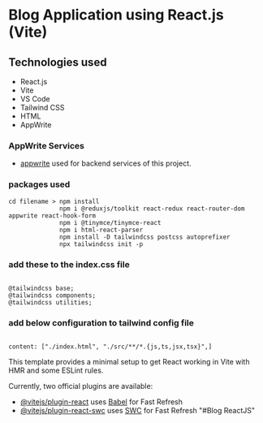 # Blog Application using React.js (Vite)

## Technologies used 
- React.js
- Vite
- VS Code
- Tailwind CSS
- HTML 
- AppWrite

### AppWrite Services

- [appwrite](https://cloud.appwrite.io/console/project-66855cbb0005262a7099/overview/platforms) used for backend services of this project.

### packages used

```
cd filename > npm install
              npm i @reduxjs/toolkit react-redux react-router-dom appwrite react-hook-form
              npm i @tinymce/tinymce-react
              npm i html-react-parser
              npm install -D tailwindcss postcss autoprefixer
              npx tailwindcss init -p

```

### add these to the index.css file

```

@tailwindcss base;
@tailwindcss components;
@tailwindcss utilities;

```

### add below configuration to tailwind config file

```

content: ["./index.html", "./src/**/*.{js,ts,jsx,tsx}",]

```

This template provides a minimal setup to get React working in Vite with HMR and some ESLint rules.

Currently, two official plugins are available:

- [@vitejs/plugin-react](https://github.com/vitejs/vite-plugin-react/blob/main/packages/plugin-react/README.md) uses [Babel](https://babeljs.io/) for Fast Refresh
- [@vitejs/plugin-react-swc](https://github.com/vitejs/vite-plugin-react-swc) uses [SWC](https://swc.rs/) for Fast Refresh
  "#Blog ReactJS"
